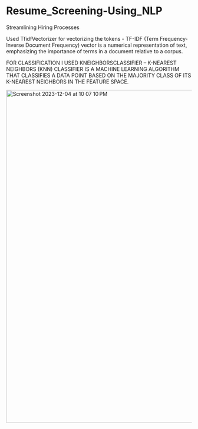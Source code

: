 # Resume_Screening-Using_NLP
Streamlining Hiring Processes


Used TfidfVectorizer for vectorizing the tokens - TF-IDF
(Term Frequency-Inverse Document Frequency) vector is a numerical representation of text, emphasizing the importance of terms in a document relative to a corpus.

FOR CLASSIFICATION I USED  KNEIGHBORSCLASSIFIER – 
K-NEAREST NEIGHBORS (KNN) CLASSIFIER IS A MACHINE LEARNING ALGORITHM THAT CLASSIFIES A DATA POINT BASED ON THE MAJORITY CLASS OF ITS K-NEAREST NEIGHBORS IN THE FEATURE SPACE.

<img width="900" alt="Screenshot 2023-12-04 at 10 07 10 PM" src="https://github.com/Yaswanthvarma99/Resume_Screening-Using_NLP/assets/145501882/0fbfda7e-c4e5-4d5b-879f-e146c595cfce">
